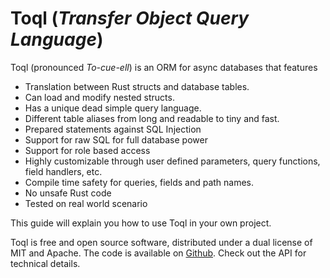 # Toql (_Transfer Object Query Language_)

Toql (pronounced *To-cue-ell*) is an ORM for async databases that features
- Translation between Rust structs and database tables.
- Can load and modify nested structs.
- Has a unique dead simple query language.
- Different table aliases from long and readable to tiny and fast.
- Prepared statements against SQL Injection
- Support for raw SQL for full database power
- Support for role based access
- Highly customizable through user defined parameters, query functions, field handlers, etc. 
- Compile time safety for queries, fields and path names.
- No unsafe Rust code
- Tested on real world scenario

This guide will explain you how to use Toql in your own project.

Toql is free and open source software, distributed under a dual license of MIT and Apache. The code is available on [Github](https://www.github.com/roy-ganz/toql). Check out the API for technical details.


